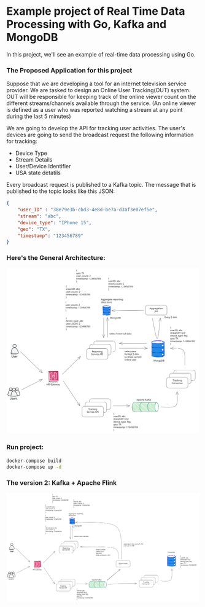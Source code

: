 Example project of Real Time Data Processing with Go, Kafka and MongoDB
==========================

In this project, we'll see an example of real-time data processing using Go.


### The Proposed Application for this project

Suppose that we are developing a tool for an internet television service provider. We are tasked to design an Online User Tracking(OUT) system. OUT will be responsible for keeping track of the online viewer count on the different streams/channels available through the service.
(An online viewer is defined as a user who was reported watching a stream at any point during the last 5 minutes)

We are going to develop the API for tracking user activities. The user's devices are going to send the broadcast request the following information for tracking:
- Device Type
- Stream Details
- User/Device Identifier
- USA state detatils

Every broadcast request is published to a Kafka topic. The message that is published to the topic looks like this JSON:

```json
{
    "user_ID" : "38e79e3b-cbd3-4e8d-be7a-d3af3e07ef5e",
    "stream": "abc",
    "device_type": "IPhone 15",
    "geo": "TX",
    "timestamp": "123456789"
}
```

### Here's the General Architecture:
![general architecture](./doc/img/v2.svg)

### Run project:
```sh
docker-compose build
docker-compose up -d
```


### The version 2: Kafka + Apache Flink

![the design of the app version 2 flink](./doc/img/v2_flink.svg)